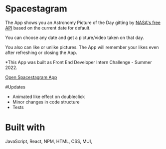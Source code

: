 # Spacestagram
The App shows you an Astronomy Picture of the Day gitting by <a href="https://api.nasa.gov/">NASA's free API</a> based on the current date for default. 

You can choose any date and get a picture/video taken on that day. 

You also can like or unlike pictures. The App will remember your likes even after refreshing or closing the App. 

*This App was built as Front End Developer Intern Challenge - Summer 2022.

<a href="https://romantic-franklin-f8be37.netlify.app/">Open Spacestagram App</a>

#Updates
- Animated like effect on doubleclick
- Minor changes in code structure
- Tests

# Built with
JavaScript, React, NPM, HTML, CSS, MUI,
